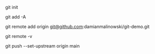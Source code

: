 git init

git add -A

git remote add origin git@github.com:damianmalinowski/git-demo.git

git remote -v

git push --set-upstream origin main

